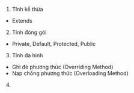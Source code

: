 1. Tính kế thừa
- Extends
2. Tính đóng gói
- Private, Default, Protected, Public
3. Tính đa hình
- Ghi đè phương thức (Overriding Method)
- Nạp chồng phương thức (Overloading Method) 
4.